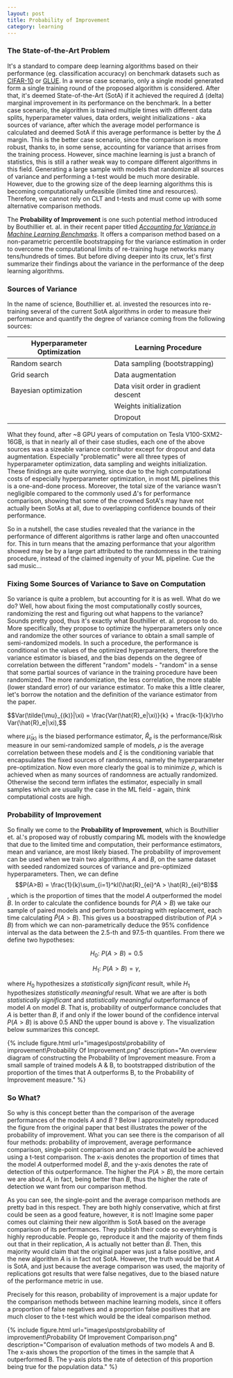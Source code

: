 ```yaml
---
layout: post
title: Probability of Improvement
category: learning
---
```


### The State-of-the-Art Problem
It's a standard to compare deep learning algorithms based on their performance (eg. classification accuracy) on benchmark datasets such as [CIFAR-10](https://www.cs.toronto.edu/~kriz/cifar.html) or [GLUE](https://gluebenchmark.com/). In a worse case scenario, only a single model generated form a single training round of the proposed algorithm is considered. After that, it's deemed State-of-the-Art (SotA) if it achieved the required $\Delta$ (delta) marginal improvement in its performance on the benchmark. In a better case scenario, the algorithm is trained multiple times with different data splits, hyperparameter values, data orders, weight initializations - aka sources of variance, after which the average model performance is calculated and deemed SotA if this average performance is better by the $\Delta$ margin. This is the better case scenario, since the comparison is more robust, thanks to, in some sense, accounting for variance that arrises from the training process. However, since machine learning is just a branch of statistics, this is still a rather weak way to compare different algorithms in this field. Generating a large sample with models that randomize all sources of variance and performing a t-test would be much more desirable. However, due to the growing size of the deep learning algorithms this is becoming computationally unfeasible (limited time and resources). Therefore, we cannot rely on CLT and t-tests and must come up with some alternative comparison methods. 

The **Probability of Improvement** is one such potential method introduced by Bouthillier et. al. in their recent paper titled [_Accounting for Variance in Machine Learning Benchmarks_](https://arxiv.org/pdf/2103.03098.pdf). It offers a comparison method based on a non-parametric percentile bootstrapping for the variance estimation in order to overcome the computational limits of re-training huge networks many tens/hundreds of times. But before diving deeper into its crux, let's first summarize their findings about the variance in the performance of the deep learning algorithms.

### Sources of Variance
In the name of science, Bouthillier et. al. invested the resources into re-training several of the current SotA algorithms in order to measure their performance and quantify the degree of variance coming from the following sources:

| Hyperparameter Optimization | Learning Procedure                   |
|-----------------------------|--------------------------------------|
| Random search               | Data sampling (bootstrapping)        |
| Grid search                 | Data augmentation                    |
| Bayesian optimization       | Data visit order in gradient descent |
|                             | Weights initialization               |
|                             | Dropout                              |

What they found, after ~8 GPU years of computation on Tesla V100-SXM2-16GB, is that in nearly all of their case studies, each one of the above sources was a sizeable variance contributor except for dropout and data augmentation. Especially "problematic" were all three types of hyperparameter optimization, data sampling and weights initialization. These finidings are quite worrying, since due to the high computational costs of especially hyperparameter optimization, in most ML pipelines this is a one-and-done process. Moreover, the total size of the variance wasn't negligible compared to the commonly used $\Delta$'s for performance comparison, showing that some of the crowned SotA's may have not actually been SotAs at all, due to overlapping confidence bounds of their performance. 

So in a nutshell, the case studies revealed that the variance in the performance of different algorithms is rather large and often unaccounted for. This in turn means that the amazing performance that your algorithm showed may be by a large part attributed to the randomness in the training procedure, instead of the claimed ingenuity of your ML pipeline. Cue the sad music...

### Fixing Some Sources of Variance to Save on Computation
So variance is quite a problem, but accounting for it is as well. What do we do? Well, how about fixing the most computationally costly sources, randomizing the rest and figuring out what happens to the variance? Sounds pretty good, thus it's exactly what Bouthillier et. al. propose to do. More specifically, they propose to optimize the hyperparameters only once and randomize the other sources of variance to obtain a small sample of semi-randomized models. In such a procedure, the performance is conditional on the values of the optimized hyperparameters, therefore the variance estimator is biased, and the bias depends on the degree of correlation between the different "random" models - "random" in a sense that some partial sources of variance in the training procedure have been randomized. The more randomization, the less correlation, the more stable (lower standard error) of our variance estimator. To make this a little clearer, let's borrow the notation and the definition of the variance estimator from the paper.

<div style="overflow-x: auto">$$Var(\tilde{\mu}_{(k)}|\xi) = \frac{Var(\hat{R}_e|\xi)}{k} + \frac{k-1}{k}\rho Var(\hat{R}_e|\xi),$$</div>

where $\tilde{\mu}_{(k)}$ is the biased performance estimator, $\hat{R}_e$ is the performance/Risk measure in our semi-randomized sample of models, $\rho$ is the average correlation between these models and $\xi$ is the conditioning variable that encapsulates the fixed sources of randomness, namely the hyperparameter pre-optimization. Now even more clearly the goal is to minimize $\rho$, which is achieved when as many sources of randomness are actually randomized. Otherwise the second term inflates the estimator, especially in small samples which are usually the case in the ML field - again, think computational costs are high.


### Probability of Improvement
So finally we come to the **Probability of Improvement**, which is Bouthillier et. al.'s proposed way of robustly comparing ML models with the knowledge that due to the limited time and computation, their performance estimators, mean and variance, are most likely biased. The probability of improvement can be used when we train two algorithms, $A$ and $B$, on the same dataset with seeded randomized sources of variance and pre-optimized hyperparameters. Then, we can define $$P(A>B) = \frac{1}{k}\sum_{i=1}^kI(\hat{R}_{ei}^A > \hat{R}_{ei}^B)$$, which is the proportion of times that the model $A$ outperformed the model $B$. In order to calculate the confidence bounds for $P(A>B)$ we take our sample of paired models and perform bootstraping with replacement, each time calculating $\hat{P}(A>B)$. This gives us a boostrapped distribution of $P(A>B)$ from which we can non-parametrically deduce the 95% confidence interval as the data between the 2.5-th and 97.5-th quantiles. From there we define two hypotheses:

$$H_0: \: P(A>B) = 0.5$$

$$H_1: \: P(A>B) = \gamma,$$

where $H_0$ hypothesizes a *statistically significant* result, while $H_1$ hypothesizes *statistically meaningful* result. What we are after is both *statistically significant* and *statistically meaningful* outperformance of model $A$ on model $B$. That is, probability of outperformance concludes that $A$ is better than $B$,  if and only if the lower bound of the confidence interval $P(A>B)$ is above 0.5 AND the upper bound is above $\gamma$. The visualization below summarizes this concept.

{% include figure.html url="images\posts\probability of improvement\Probability Of Improvement.png" description="An overview diagram of constructing the Probability of Improvement measure. From a small sample of trained models A & B, to bootstrapped distribution of the proportion of the times that A outperforms B, to the Probability of Improvement measure." %}

### So What?
So why is this concept better than the comparison of the average performances of the models $A$ and $B$ ? Below I approximatelly reproduced the figure from the original paper that best illustrates the power of the probability of improvement. What you can see there is the comparison of all four methods: probability of improvement, average performance comparison, single-point comparison and an oracle that would be achieved using a t-test comparison. The x-axis denotes the proportion of times that the model $A$ outperformed model $B$, and the y-axis denotes the rate of detection of this outperformance. The higher the $P(A>B)$, the more certain we are about $A$, in fact, being better than $B$, thus the higher the rate of detection we want from our comparison method.

As you can see, the single-point and the average comparison methods are pretty bad in this respect. They are both highly conservative, which at first could be seen as a good feature, however, it is not! Imagine some paper comes out claiming their new algorithm is SotA based on the average comparison of its performances. They publish their code so everyhting is highly reproducable. People go, reproduce it and the majority of them finds out that in their replication, $A$ is actually not better than $B$. Then, this majority would claim that the original paper was just a false positive, and the new algorithm $A$ is in fact not SotA. However, the truth would be that $A$ is SotA, and just because the average comparison was used, the majority of replications got results that were false negatives, due to the biased nature of the performance metric in use.

Precisely for this reason, probability of improvement is a major update for the comparison methods between machine learning models, since it offers a proportion of false negatives and a proportion false positives that are much closer to the t-test which would be the ideal comparison method.

{% include figure.html url="images\posts\probability of improvement\Probability Of Improvement Comparison.png" description="Comparison of evaluation methods of two models A and B. The x-axis shows the proportion of the times in the sample that A outperformed B. The y-axis plots the rate of detection of this proportion being true for the population data." %}